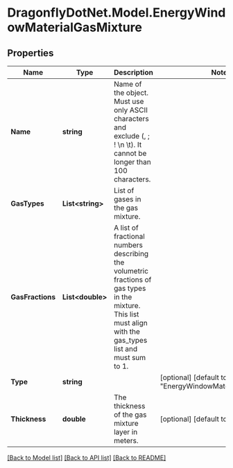 
# DragonflyDotNet.Model.EnergyWindowMaterialGasMixture

## Properties

Name | Type | Description | Notes
------------ | ------------- | ------------- | -------------
**Name** | **string** | Name of the object. Must use only ASCII characters and exclude (, ; ! \\n \\t). It cannot be longer than 100 characters. | 
**GasTypes** | **List&lt;string&gt;** | List of gases in the gas mixture. | 
**GasFractions** | **List&lt;double&gt;** | A list of fractional numbers describing the volumetric fractions of gas types in the mixture. This list must align with the gas_types list and must sum to 1. | 
**Type** | **string** |  | [optional] [default to "EnergyWindowMaterialGasMixture"]
**Thickness** | **double** | The thickness of the gas mixture layer in meters. | [optional] [default to 0.0125M]

[[Back to Model list]](../README.md#documentation-for-models)
[[Back to API list]](../README.md#documentation-for-api-endpoints)
[[Back to README]](../README.md)

